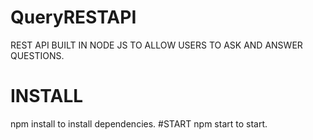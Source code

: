 # QueryRESTAPI
REST API BUILT IN NODE JS TO ALLOW USERS TO ASK AND ANSWER QUESTIONS.
# INSTALL
  npm install to install dependencies.
#START 
 npm start to start.
